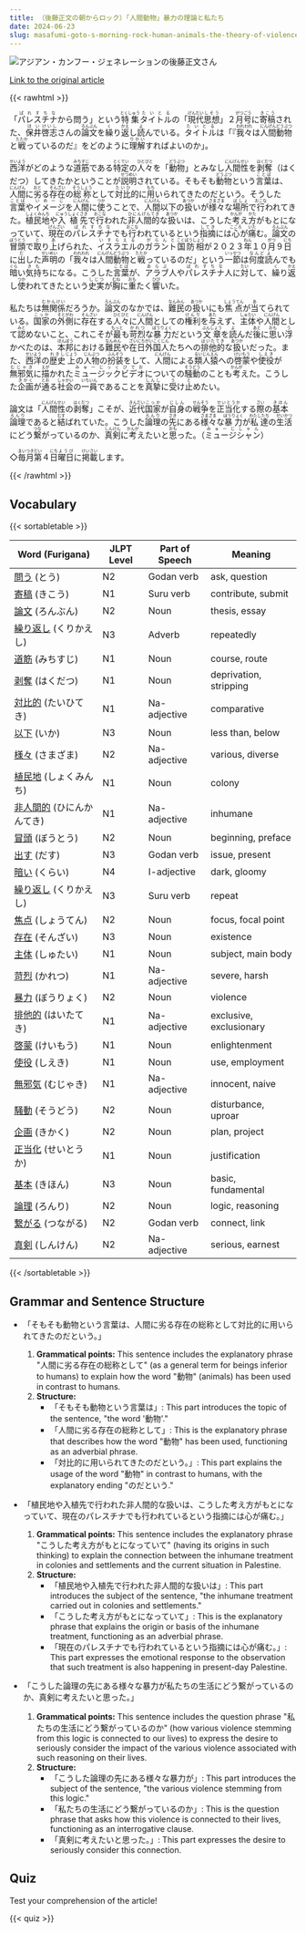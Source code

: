 ```yaml
---
title: （後藤正文の朝からロック）「人間動物」暴力の理論と私たち
date: 2024-06-23
slug: masafumi-goto-s-morning-rock-human-animals-the-theory-of-violence-and-us
---
```


![アジアン・カンフー・ジェネレーションの後藤正文さん](https://www.asahicom.jp/imgopt/img/c938bdfb82/comm_L/AS20200629002698.jpg "アジアン・カンフー・ジェネレーションの後藤正文さん")

[Link to the original article](https://asahi.com/articles/DA3S15965179.html?iref=pc_culture_top__n)

{{< rawhtml >}}
<p>「<ruby>パレスチナ<rt>ぱれすちな</rt></ruby>から問う」という<ruby>特集<rt>とくしゅう</rt></ruby><ruby>タイトル<rt>たいとる</rt></ruby>の「<ruby>現代<rt>げんだい</rt></ruby><ruby>思想<rt>しそう</rt></ruby>」２<ruby>月<rt>がつ</rt></ruby><ruby>号<rt>ごう</rt></ruby>に<ruby>寄稿<rt>きこう</rt></ruby>された、<ruby>保井<rt>ほい</rt></ruby><ruby>啓志<rt>けいし</rt></ruby>さんの<ruby>論文<rt>ろんぶん</rt></ruby>を<ruby>繰<rt>く</rt></ruby>り<ruby>返<rt>かえ</rt></ruby>し<ruby>読<rt>よ</rt></ruby>んでいる。<ruby>タイトル<rt>たいとる</rt></ruby>は「『<ruby>我々<rt>われわれ</rt></ruby>は<ruby>人間<rt>にんげん</rt></ruby><ruby>動物<rt>どうぶつ</rt></ruby>と<ruby>戦<rt>たたか</rt></ruby>っているのだ』をどのように<ruby>理解<rt>りかい</rt></ruby>すればよいのか」。</p>

<p><ruby>西洋<rt>せいよう</rt></ruby>がどのような<ruby>道筋<rt>みちすじ</rt></ruby>である<ruby>特定<rt>とくてい</rt></ruby>の<ruby>人々<rt>ひとびと</rt></ruby>を「<ruby>動物<rt>どうぶつ</rt></ruby>」とみなし<ruby>人間性<rt>にんげんせい</rt></ruby>を<ruby>剥奪<rt>はくだつ</rt></ruby>（はくだつ）してきたかということが<ruby>説明<rt>せつめい</rt></ruby>されている。そもそも<ruby>動物<rt>どうぶつ</rt></ruby>という<ruby>言葉<rt>ことば</rt></ruby>は、<ruby>人間<rt>にんげん</rt></ruby>に<ruby>劣<rt>おと</rt></ruby>る<ruby>存在<rt>そんざい</rt></ruby>の<ruby>総称<rt>そうしょう</rt></ruby>として<ruby>対比<rt>たいひ</rt></ruby>的に<ruby>用<rt>もち</rt></ruby>いられてきたのだという。そうした<ruby>言葉<rt>ことば</rt></ruby>や<ruby>イメージ<rt>いめーじ</rt></ruby>を<ruby>人間<rt>にんげん</rt></ruby>に<ruby>使<rt>つか</rt></ruby>うことで、<ruby>人間<rt>にんげん</rt></ruby>以下の<ruby>扱<rt>あつか</rt></ruby>いが<ruby>様々<rt>さまざま</rt></ruby>な<ruby>場所<rt>ばしょ</rt></ruby>で<ruby>行<rt>おこな</rt></ruby>われてきた。<ruby>植民地<rt>しょくみんち</rt></ruby>や<ruby>入植<rt>にゅうしょく</rt></ruby><ruby>先<rt>さき</rt></ruby>で<ruby>行<rt>おこな</rt></ruby>われた<ruby>非人間的<rt>ひにんげんてき</rt></ruby>な<ruby>扱<rt>あつか</rt></ruby>いは、こうした<ruby>考<rt>かんが</rt></ruby>え<ruby>方<rt>かた</rt></ruby>がもとになっていて、<ruby>現在<rt>げんざい</rt></ruby>の<ruby>パレスチナ<rt>ぱれすちな</rt></ruby>でも<ruby>行<rt>おこな</rt></ruby>われているという<ruby>指摘<rt>してき</rt></ruby>には<ruby>心<rt>こころ</rt></ruby>が<ruby>痛<rt>いた</rt></ruby>む。<ruby>論文<rt>ろんぶん</rt></ruby>の<ruby>冒頭<rt>ぼうとう</rt></ruby>で<ruby>取<rt>と</rt></ruby>り<ruby>上<rt>あ</rt></ruby>げられた、<ruby>イスラエル<rt>いすらえる</rt></ruby>の<ruby>ガラント<rt>がらんと</rt></ruby><ruby>国防相<rt>こくぼうしょう</rt></ruby>が２０２３<ruby>年<rt>ねん</rt></ruby>１０<ruby>月<rt>がつ</rt></ruby>９<ruby>日<rt>にち</rt></ruby>に<ruby>出<rt>だ</rt></ruby>した<ruby>声明<rt>せいめい</rt></ruby>の「<ruby>我々<rt>われわれ</rt></ruby>は<ruby>人間<rt>にんげん</rt></ruby><ruby>動物<rt>どうぶつ</rt></ruby>と<ruby>戦<rt>たたか</rt></ruby>っているのだ」という<ruby>一節<rt>いっせつ</rt></ruby>は<ruby>何度<rt>なんど</rt></ruby><ruby>読<rt>よ</rt></ruby>んでも<ruby>暗<rt>くら</rt></ruby>い<ruby>気持<rt>きも</rt></ruby>ちになる。こうした<ruby>言葉<rt>ことば</rt></ruby>が、<ruby>アラブ<rt>あらぶ</rt></ruby>人や<ruby>パレスチナ<rt>ぱれすちな</rt></ruby>人に<ruby>対<rt>たい</rt></ruby>して、<ruby>繰<rt>く</rt></ruby>り<ruby>返<rt>かえ</rt></ruby>し<ruby>使<rt>つか</rt></ruby>われてきたという<ruby>史実<rt>しじつ</rt></ruby>が<ruby>胸<rt>むね</rt></ruby>に<ruby>重<rt>おも</rt></ruby>たく<ruby>響<rt>ひび</rt></ruby>いた。</p>

<p>私たちは<ruby>無関係<rt>むかんけい</rt></ruby>だろうか。<ruby>論文<rt>ろんぶん</rt></ruby>のなかでは、<ruby>難民<rt>なんみん</rt></ruby>の<ruby>扱<rt>あつか</rt></ruby>いにも<ruby>焦点<rt>しょうてん</rt></ruby>が<ruby>当<rt>あ</rt></ruby>てられている。<ruby>国家<rt>こっか</rt></ruby>の<ruby>外<rt>そと</rt></ruby><ruby>側<rt>がわ</rt></ruby>に<ruby>存在<rt>そんざい</rt></ruby>する<ruby>人々<rt>ひとびと</rt></ruby>に<ruby>人間<rt>にんげん</rt></ruby>としての<ruby>権利<rt>けんり</rt></ruby>を<ruby>与<rt>あた</rt></ruby>えず、<ruby>主体<rt>しゅたい</rt></ruby>や<ruby>人間<rt>にんげん</rt></ruby>として<ruby>認<rt>みと</rt></ruby>めないこと、これこそが<ruby>最<rt>もっと</rt></ruby>も<ruby>苛烈<rt>かれつ</rt></ruby>な<ruby>暴力<rt>ぼうりょく</rt></ruby>だという<ruby>文章<rt>ぶんしょう</rt></ruby>を<ruby>読<rt>よ</rt></ruby>んだ<ruby>後<rt>あと</rt></ruby>に<ruby>思<rt>おも</rt></ruby>い<ruby>浮<rt>う</rt></ruby>かべたのは、<ruby>本邦<rt>ほんぽう</rt></ruby>における<ruby>難民<rt>なんみん</rt></ruby>や<ruby>在日<rt>ざいにち</rt></ruby><ruby>外国人<rt>がいこくじん</rt></ruby>たちへの<ruby>排他的<rt>はいたてき</rt></ruby>な<ruby>扱<rt>あつか</rt></ruby>いだった。また、<ruby>西洋<rt>せいよう</rt></ruby>の<ruby>歴史<rt>れきし</rt></ruby><ruby>上<rt>じょう</rt></ruby>の<ruby>人物<rt>じんぶつ</rt></ruby>の<ruby>扮装<rt>ふんそう</rt></ruby>をして、<ruby>人間<rt>にんげん</rt></ruby>による<ruby>類人猿<rt>るいじんえん</rt></ruby>への<ruby>啓蒙<rt>けいもう</rt></ruby>や<ruby>使役<rt>しえき</rt></ruby>が<ruby>無邪気<rt>むじゃき</rt></ruby>に<ruby>描<rt>えが</rt></ruby>かれた<ruby>ミュージックビデオ<rt>みゅーじっくびでお</rt></ruby>についての<ruby>騒動<rt>そうどう</rt></ruby>のことも<ruby>考<rt>かんが</rt></ruby>えた。こうした<ruby>企画<rt>きかく</rt></ruby>が<ruby>通<rt>とお</rt></ruby>る<ruby>社会<rt>しゃかい</rt></ruby>の<ruby>一員<rt>いちいん</rt></ruby>であることを<ruby>真摯<rt>しんし</rt></ruby>に<ruby>受<rt>う</rt></ruby>け<ruby>止<rt>と</rt></ruby>めたい。</p>

<p>論文は「<ruby>人間性<rt>にんげんせい</rt></ruby>の<ruby>剥奪<rt>はくだつ</rt></ruby>」こそが、<ruby>近代<rt>きんだい</rt></ruby><ruby>国家<rt>こっか</rt></ruby>が<ruby>自身<rt>じしん</rt></ruby>の<ruby>戦争<rt>せんそう</rt></ruby>を<ruby>正当化<rt>せいとうか</rt></ruby>する<ruby>際<rt>さい</rt></ruby>の<ruby>基本<rt>きほん</rt></ruby><ruby>論理<rt>ろんり</rt></ruby>であると<ruby>結<rt>むす</rt></ruby>ばれていた。こうした<ruby>論理<rt>ろんり</rt></ruby>の<ruby>先<rt>さき</rt></ruby>にある<ruby>様々<rt>さまざま</rt></ruby>な<ruby>暴力<rt>ぼうりょく</rt></ruby>が<ruby>私達<rt>わたしたち</rt></ruby>の<ruby>生活<rt>せいかつ</rt></ruby>にどう<ruby>繋<rt>つな</rt></ruby>がっているのか、<ruby>真剣<rt>しんけん</rt></ruby>に<ruby>考<rt>かんが</rt></ruby>えたいと<ruby>思<rt>おも</rt></ruby>った。（<ruby>ミュージシャン<rt>みゅーじしゃん</rt></ruby>）</p>

<p>◇<ruby>毎月<rt>まいつき</rt></ruby><ruby>第<rt>だい</rt></ruby>４<ruby>日<rt>にち</rt></ruby><ruby>曜日<rt>ようび</rt></ruby>に<ruby>掲載<rt>けいさい</rt></ruby>します。</p>
{{< /rawhtml >}}

## Vocabulary


{{< sortabletable >}}

| Word (Furigana) | JLPT Level | Part of Speech | Meaning |
|-----------------|------------|---------------|---------|
|[問う](https://jisho.org/search/%E5%95%8F%E3%81%86) (とう)| N2 | Godan verb | ask, question |
|[寄稿](https://jisho.org/search/%E5%AF%84%E7%A8%BF) (きこう)| N1 | Suru verb | contribute, submit |
|[論文](https://jisho.org/search/%E8%AB%96%E6%96%87) (ろんぶん)| N2 | Noun | thesis, essay |
|[繰り返し](https://jisho.org/search/%E7%B9%B0%E3%82%8A%E8%BF%94%E3%81%97) (くりかえし)| N3 | Adverb | repeatedly |
|[道筋](https://jisho.org/search/%E9%81%93%E7%AD%8B) (みちすじ)| N1 | Noun | course, route |
|[剥奪](https://jisho.org/search/%E5%89%A5%E5%A5%AA) (はくだつ)| N1 | Noun | deprivation, stripping |
|[対比的](https://jisho.org/search/%E5%AF%BE%E6%AF%94%E7%9A%84) (たいひてき)| N1 | Na-adjective | comparative |
|[以下](https://jisho.org/search/%E4%BB%A5%E4%B8%8B) (いか)| N3 | Noun | less than, below |
|[様々](https://jisho.org/search/%E6%A7%98%E3%80%85) (さまざま)| N2 | Na-adjective | various, diverse |
|[植民地](https://jisho.org/search/%E6%A4%8D%E6%B0%91%E5%9C%B0) (しょくみんち)| N1 | Noun | colony |
|[非人間的](https://jisho.org/search/%E9%9D%9E%E4%BA%BA%E9%96%93%E7%9A%84) (ひにんかんてき)| N1 | Na-adjective | inhumane |
|[冒頭](https://jisho.org/search/%E5%86%92%E9%A0%AD) (ぼうとう)| N2 | Noun | beginning, preface |
|[出す](https://jisho.org/search/%E5%87%BA%E3%81%99) (だす)| N3 | Godan verb | issue, present |
|[暗い](https://jisho.org/search/%E6%9A%97%E3%81%84) (くらい)| N4 | I-adjective | dark, gloomy |
|[繰り返し](https://jisho.org/search/%E7%B9%B0%E3%82%8A%E8%BF%94%E3%81%97) (くりかえし)| N3 | Suru verb | repeat |
|[焦点](https://jisho.org/search/%E7%84%A6%E7%82%B9) (しょうてん)| N2 | Noun | focus, focal point |
|[存在](https://jisho.org/search/%E5%AD%98%E5%9C%A8) (そんざい)| N3 | Noun | existence |
|[主体](https://jisho.org/search/%E4%B8%BB%E4%BD%93) (しゅたい)| N1 | Noun | subject, main body |
|[苛烈](https://jisho.org/search/%E8%8B%9B%E7%83%88) (かれつ)| N1 | Na-adjective | severe, harsh |
|[暴力](https://jisho.org/search/%E6%9A%B4%E5%8A%9B) (ぼうりょく)| N2 | Noun | violence |
|[排他的](https://jisho.org/search/%E6%8E%92%E4%BB%96%E7%9A%84) (はいたてき)| N1 | Na-adjective | exclusive, exclusionary |
|[啓蒙](https://jisho.org/search/%E5%95%93%E8%92%99) (けいもう)| N1 | Noun | enlightenment |
|[使役](https://jisho.org/search/%E4%BD%BF%E5%BD%B9) (しえき)| N1 | Noun | use, employment |
|[無邪気](https://jisho.org/search/%E7%84%A1%E9%82%AA%E6%B0%97) (むじゃき)| N1 | Na-adjective | innocent, naive |
|[騒動](https://jisho.org/search/%E9%A8%92%E5%8B%95) (そうどう)| N2 | Noun | disturbance, uproar |
|[企画](https://jisho.org/search/%E4%BC%81%E7%94%BB) (きかく)| N2 | Noun | plan, project |
|[正当化](https://jisho.org/search/%E6%AD%A3%E5%BD%93%E5%8C%96) (せいとうか)| N1 | Noun | justification |
|[基本](https://jisho.org/search/%E5%9F%BA%E6%9C%AC) (きほん)| N3 | Noun | basic, fundamental |
|[論理](https://jisho.org/search/%E8%AB%96%E7%90%86) (ろんり)| N2 | Noun | logic, reasoning |
|[繋がる](https://jisho.org/search/%E7%B9%8B%E3%81%8C%E3%82%8B) (つながる)| N2 | Godan verb | connect, link |
|[真剣](https://jisho.org/search/%E7%9C%9F%E5%89%A3) (しんけん)| N2 | Na-adjective | serious, earnest |

{{< /sortabletable >}}


## Grammar and Sentence Structure

- 「そもそも動物という言葉は、人間に劣る存在の総称として対比的に用いられてきたのだという。」
    1. **Grammatical points:** This sentence includes the explanatory phrase "人間に劣る存在の総称として" (as a general term for beings inferior to humans) to explain how the word "動物" (animals) has been used in contrast to humans.
    2. **Structure:** 
        - 「そもそも動物という言葉は」: This part introduces the topic of the sentence, "the word '動物'."
        - 「人間に劣る存在の総称として」: This is the explanatory phrase that describes how the word "動物" has been used, functioning as an adverbial phrase.
        - 「対比的に用いられてきたのだという。」: This part explains the usage of the word "動物" in contrast to humans, with the explanatory ending "のだという."

- 「植民地や入植先で行われた非人間的な扱いは、こうした考え方がもとになっていて、現在のパレスチナでも行われているという指摘には心が痛む。」
    1. **Grammatical points:** This sentence includes the explanatory phrase "こうした考え方がもとになっていて" (having its origins in such thinking) to explain the connection between the inhumane treatment in colonies and settlements and the current situation in Palestine.
    2. **Structure:** 
        - 「植民地や入植先で行われた非人間的な扱いは」: This part introduces the subject of the sentence, "the inhumane treatment carried out in colonies and settlements."
        - 「こうした考え方がもとになっていて」: This is the explanatory phrase that explains the origin or basis of the inhumane treatment, functioning as an adverbial phrase.
        - 「現在のパレスチナでも行われているという指摘には心が痛む。」: This part expresses the emotional response to the observation that such treatment is also happening in present-day Palestine.

- 「こうした論理の先にある様々な暴力が私たちの生活にどう繋がっているのか、真剣に考えたいと思った。」
    1. **Grammatical points:** This sentence includes the question phrase "私たちの生活にどう繋がっているのか" (how various violence stemming from this logic is connected to our lives) to express the desire to seriously consider the impact of the various violence associated with such reasoning on their lives.
    2. **Structure:** 
        - 「こうした論理の先にある様々な暴力が」: This part introduces the subject of the sentence, "the various violence stemming from this logic."
        - 「私たちの生活にどう繋がっているのか」: This is the question phrase that asks how this violence is connected to their lives, functioning as an interrogative clause.
        - 「真剣に考えたいと思った。」: This part expresses the desire to seriously consider this connection.

## Quiz

Test your comprehension of the article!

{{< quiz >}}